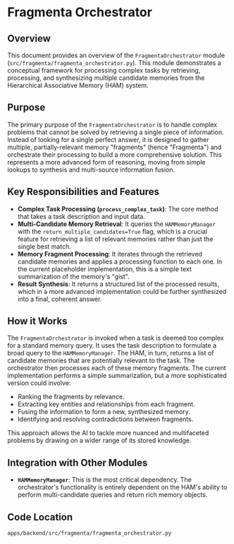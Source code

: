 # Fragmenta Orchestrator

## Overview

This document provides an overview of the `FragmentaOrchestrator` module (`src/fragmenta/fragmenta_orchestrator.py`). This module demonstrates a conceptual framework for processing complex tasks by retrieving, processing, and synthesizing multiple candidate memories from the Hierarchical Associative Memory (HAM) system.

## Purpose

The primary purpose of the `FragmentaOrchestrator` is to handle complex problems that cannot be solved by retrieving a single piece of information. Instead of looking for a single perfect answer, it is designed to gather multiple, partially-relevant memory "fragments" (hence "Fragmenta") and orchestrate their processing to build a more comprehensive solution. This represents a more advanced form of reasoning, moving from simple lookups to synthesis and multi-source information fusion.

## Key Responsibilities and Features

*   **Complex Task Processing (`process_complex_task`)**: The core method that takes a task description and input data.
*   **Multi-Candidate Memory Retrieval**: It queries the `HAMMemoryManager` with the `return_multiple_candidates=True` flag, which is a crucial feature for retrieving a list of relevant memories rather than just the single best match.
*   **Memory Fragment Processing**: It iterates through the retrieved candidate memories and applies a processing function to each one. In the current placeholder implementation, this is a simple text summarization of the memory's "gist".
*   **Result Synthesis**: It returns a structured list of the processed results, which in a more advanced implementation could be further synthesized into a final, coherent answer.

## How it Works

The `FragmentaOrchestrator` is invoked when a task is deemed too complex for a standard memory query. It uses the task description to formulate a broad query to the `HAMMemoryManager`. The HAM, in turn, returns a list of candidate memories that are potentially relevant to the task. The orchestrator then processes each of these memory fragments. The current implementation performs a simple summarization, but a more sophisticated version could involve:

*   Ranking the fragments by relevance.
*   Extracting key entities and relationships from each fragment.
*   Fusing the information to form a new, synthesized memory.
*   Identifying and resolving contradictions between fragments.

This approach allows the AI to tackle more nuanced and multifaceted problems by drawing on a wider range of its stored knowledge.

## Integration with Other Modules

*   **`HAMMemoryManager`**: This is the most critical dependency. The orchestrator's functionality is entirely dependent on the HAM's ability to perform multi-candidate queries and return rich memory objects.

## Code Location

`apps/backend/src/fragmenta/fragmenta_orchestrator.py`